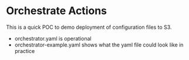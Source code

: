 # Orchestrate Actions

This is a quick POC to demo deployment of configuration files to S3.

- orchestrator.yaml is operational
- orchestrator-example.yaml shows what the yaml file could look like in practice

